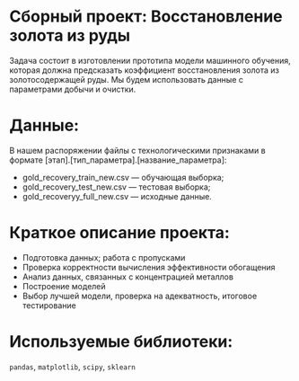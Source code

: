 
# Сборный проект: Восстановление золота из руды
Задача состоит в изготовлении прототипа модели машинного обучения, которая должна предсказать коэффициент восстановления золота из золотосодержащей руды. Мы будем использовать данные с параметрами добычи и очистки. 

# Данные:
В нашем распоряжении файлы с технологическими признаками в формате [этап].[тип_параметра].[название_параметра]:
-    gold_recovery_train_new.csv — обучающая выборка;
-    gold_recovery_test_new.csv — тестовая выборка;
-    gold_recoveryy_full_new.csv — исходные данные.

# Краткое описание проекта:
- Подготовка данных; работа с пропусками
- Проверка корректности вычисления эффективности обогащения
- Анализ данных, связанных с концентрацией металлов
- Построение моделей
- Выбор лучшей модели, проверка на адекватность, итоговое тестирование

# Используемые библиотеки:
`pandas`, `matplotlib`, `scipy`, `sklearn`

